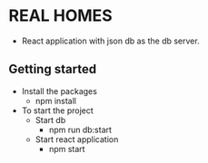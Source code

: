 # REAL HOMES

- React application with json db as the db server.

## Getting started

- Install the packages
  - npm install
- To start the project
  - Start db
    - npm run db:start
  - Start react application
    - npm start
